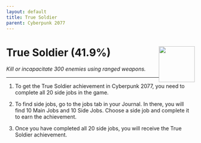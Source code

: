 ```yaml
---
layout: default
title: True Soldier
parent: Cyberpunk 2077
---
```


# True Soldier (41.9%) <img style="float: right;" src="https://cdn.cloudflare.steamstatic.com/steamcommunity/public/images/apps/1091500/2f63e6b9c0774f8f63b9f053ba9ec145e90c678c.jpg" width="96" height="96">

_Kill or incapacitate 300 enemies using ranged weapons._

***

1. To get the True Soldier achievement in Cyberpunk 2077, you need to complete all 20 side jobs in the game. 

2. To find side jobs, go to the jobs tab in your Journal. In there, you will find 10 Main Jobs and 10 Side Jobs. Choose a side job and complete it to earn the achievement. 

3. Once you have completed all 20 side jobs, you will receive the True Soldier achievement.